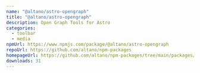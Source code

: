 ```yaml
---
name: "@altano/astro-opengraph"
title: "@altano/astro-opengraph"
description: Open Graph Tools for Astro
categories:
  - toolbar
  - media
npmUrl: https://www.npmjs.com/package/@altano/astro-opengraph
repoUrl: https://github.com/altano/npm-packages
homepageUrl: https://github.com/altano/npm-packages/tree/main/packages/astro-opengraph
downloads: 31
---
```

